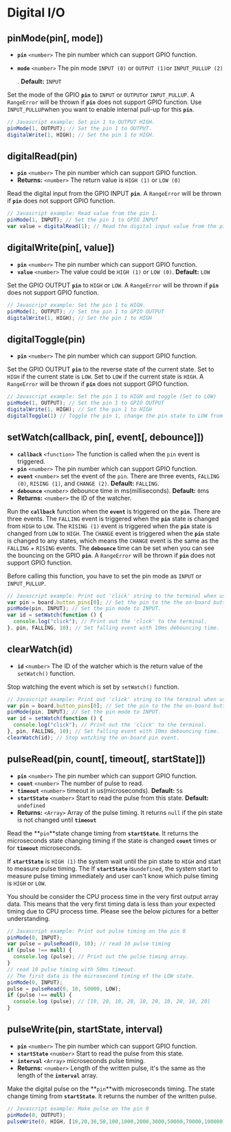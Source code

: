 # Digital I/O

## pinMode\(pin\[, mode\]\)

* **`pin`** `<number>` The pin number which can support GPIO function.
* **`mode`** `<number>` The pin mode `INPUT (0)` or `OUTPUT (1)`or `INPUT_PULLUP (2)`

  . **Default:** `INPUT`

Set the mode of the GPIO **`pin`** to `INPUT` or `OUTPUT`or `INPUT_PULLUP`. A `RangeError` will be thrown if **`pin`** does not support GPIO function. Use `INPUT_PULLUP`when you want to enable internal pull-up for this **`pin`**.

```javascript
// Javascript example: Set pin 1 to OUTPUT HIGH.
pinMode(1, OUTPUT); // Set the pin 1 to OUTPUT.
digitalWrite(1, HIGH); // Set the pin 1 to HIGH.
```

## digitalRead\(pin\)

* **`pin`** `<number>` The pin number which can support GPIO function.
* **Returns:** `<number>` The return value is `HIGH (1)` or `LOW (0)`

Read the digital input from the GPIO INPUT **`pin`**. A `RangeError` will be thrown if **`pin`** does not support GPIO function.

```javascript
// Javascript example: Read value from the pin 1.
pinMode(1, INPUT); // Set the pin 1 to GPIO INPUT
var value = digitalRead(1); // Read the digital input value from the pin 1.
```

## digitalWrite\(pin\[, value\]\)

* **`pin`** `<number>` The pin number which can support GPIO function.
* **`value`** `<number>` The value could be `HIGH (1)` or `LOW (0)`. **Default:** `LOW`

Set the GPIO OUTPUT **`pin`** to `HIGH` or `LOW`. A `RangeError` will be thrown if **`pin`** does not support GPIO function.

```javascript
// Javascript example: Set the pin 1 to HIGH.
pinMode(1, OUTPUT); // Set the pin 1 to GPIO OUTPUT
digitalWrite(1, HIGH); // Set the pin 1 to HIGH
```

## digitalToggle\(pin\)

* **`pin`** `<number>` The pin number which can support GPIO function.

Set the GPIO OUTPUT **`pin`** to the reverse state of the current state. Set to `HIGH` if the current state is `LOW`. Set to `LOW` if the current state is `HIGH`. A `RangeError` will be thrown if **`pin`** does not support GPIO function.

```javascript
// Javascript example: Set the pin 1 to HIGH and toggle (Set to LOW)
pinMode(1, OUTPUT); // Set the pin 1 to GPIO OUTPUT
digitalWrite(1, HIGH); // Set the pin 1 to HIGH
digitalToggle(1) // Toggle the pin 1, change the pin state to LOW from HIGH.
```

## setWatch\(callback, pin\[, event\[, debounce\]\]\)

* **`callback`** `<function>` The function is called when the `pin` event is triggered. 
* **`pin`** `<number>` The pin number which can support GPIO function.
* **`event`** `<number>` set the event of the `pin`. There are three events, `FALLING (0)`, `RISING (1)`, and `CHANGE (2)`. **Default:** `FALLING`.
* **`debounce`** `<number>` debounce time in ms\(milliseconds\). **Default:** `0`ms
* **Returns:** `<number>` the ID of the watcher.

Run the **`callback`** function when the **`event`** is triggered on the **`pin`**. There are three events. The `FALLING` event is triggered when the **`pin`** state is changed from `HIGH` to `LOW`. The `RISING (1)` event is triggered when the **`pin`** state is changed from `LOW` to `HIGH`. The `CHANGE` event is triggered when the **`pin`** state is changed to any states, which means the `CHANGE` event is the same as the `FALLING` + `RISING` events. The **`debounce`** time can be set when you can see the bouncing on the GPIO **`pin`**. A `RangeError` will be thrown if **`pin`** does not support GPIO function.

Before calling this function, you have to set the pin mode as `INPUT` or `INPUT_PULLUP`.

```javascript
// Javascript example: Print out 'click' string to the terminal when user press the button.
var pin = board.button_pins[0]; // Set the pin to the the on-board button
pinMode(pin, INPUT); // Set the pin mode to INPUT.
var id = setWatch(function () {
  console.log("click"); // Print out the 'click' to the terminal.
}, pin, FALLING, 10); // Set falling event with 10ms debouncing time.
```

## clearWatch\(id\)

* **`id`** `<number>` The ID of the watcher which is the return value of the `setWatch()` function.

Stop watching the event which is set by `setWatch()` function.

```javascript
// Javascript example: Print out 'click' string to the terminal when user press the button.
var pin = board.button_pins[0]; // Set the pin to the the on-board button
pinMode(pin, INPUT); // Set the pin mode to INPUT.
var id = setWatch(function () {
  console.log("click"); // Print out the 'click' to the terminal.
}, pin, FALLING, 10); // Set falling event with 10ms debouncing time.
clearWatch(id); // Stop watching the on-board pin event.
```

## pulseRead\(pin, count\[, timeout\[, startState\]\]\)

* **`pin`** `<number>` The pin number which can support GPIO function.
* **`count`** `<number>` The number of pulse to read.
* **`timeout`** `<number>` timeout in us\(microseconds\). **Default:** `5`s
* **`startState`** `<number>` Start to read the pulse from this state. **Default:** `undefined`
* **Returns:** `<Array>` Array of the pulse timing. It returns `null` if the pin state is not changed until **`timeout`**

Read the **`pin`**state change timing from **`startState`**. It returns the microseconds state changing timing if the state is changed **`count`** times or for **`timeout`** microseconds.

If **`startState`** is `HIGH (1)` the system wait until the pin state to `HIGH` and start to measure pulse timing. The If **`startState`** is`undefined`, the system start to measure pulse timing immediately and user can't know which pulse timing is `HIGH` or `LOW`.

You should be consider the CPU process time in the very first output array data. This means that the very first timing data is less than your expected timing due to CPU process time. Please see the below pictures for a better understanding.



```javascript
// Javascript example: Print out pulse timing on the pin 0
pinMode(0, INPUT);
var pulse = pulseRead(0, 10); // read 10 pulse timing
if (pulse !== null) {
  console.log (pulse); // Print out the pulse timing array.
}
// read 10 pulse timing with 50ms timeout.
// The first data is the microsecond timing of the LOW state.
pinMode(0, INPUT);
pulse = pulseRead(0, 10, 50000, LOW); 
if (pulse !== null) {
  console.log (pulse); // [10, 20, 10, 20, 10, 20, 10, 20, 10, 20]
}
```

## pulseWrite\(pin, startState, interval\)

* **`pin`** `<number>` The pin number which can support GPIO function.
* **`startState`** `<number>` Start to read the pulse from this state.
* **`interval`** `<Array>` microseconds pulse timing. 
* **Returns:** `<number>` Length of the written pulse, it's the same as the length of the **`interval`** array.

Make the digital pulse on the **`pin`**with microseconds timing. The state change timing from **`startState`**. It returns the number of the written pulse.

```javascript
// Javascript example: Make pulse on the pin 0
pinMode(0, OUTPUT);
pulseWrite(0, HIGH, [10,20,30,50,100,1000,2000,3000,50000,70000,100000]);
```


